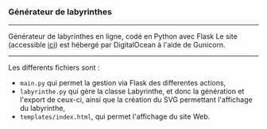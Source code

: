 ### Générateur de labyrinthes
---
Générateur de labyrinthes en ligne, codé en Python avec Flask
Le site (accessible [ici](https://generateur-labyrinthe-kxybu.ondigitalocean.app/)) est hébergé par DigitalOcean à l'aide de Gunicorn.

---
Les differents fichiers sont :
- ```main.py``` qui permet la gestion via Flask des differentes actions,
- ```labyrinthe.py``` qui gère la classe Labyrinthe, et donc la génération et l'export de ceux-ci, ainsi que la création du SVG permettant l'affichage du labyrinthe,
- ```templates/index.html```, qui permet l'affichage du site Web.
